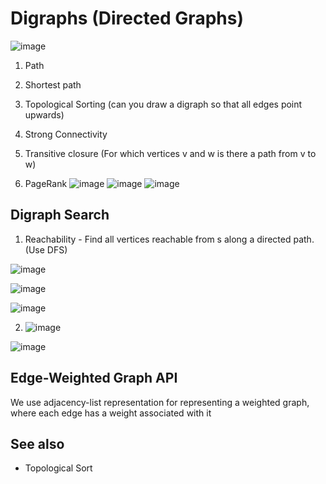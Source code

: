 # Digraphs (Directed Graphs)

![image](../../media/Digraphs-(Directed-Graphs)-image1.jpg)

1. Path

2. Shortest path

3. Topological Sorting (can you draw a digraph so that all edges point upwards)

4. Strong Connectivity

5. Transitive closure (For which vertices v and w is there a path from v to w)

6. PageRank
![image](../../media/Digraphs-(Directed-Graphs)-image2.jpg)
![image](../../media/Digraphs-(Directed-Graphs)-image3.jpg)
![image](../../media/Digraphs-(Directed-Graphs)-image4.jpg)

## Digraph Search

1. Reachability - Find all vertices reachable from s along a directed path. (Use DFS)

![image](../../media/Digraphs-(Directed-Graphs)-image5.jpg)

![image](../../media/Digraphs-(Directed-Graphs)-image6.jpg)

![image](../../media/Digraphs-(Directed-Graphs)-image7.jpg)

2. ![image](../../media/Digraphs-(Directed-Graphs)-image8.jpg)

![image](../../media/Digraphs-(Directed-Graphs)-image9.jpg)

## Edge-Weighted Graph API

We use adjacency-list representation for representing a weighted graph, where each edge has a weight associated with it

## See also

- Topological Sort
